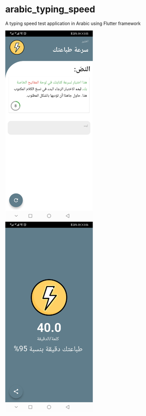 # arabic_typing_speed

A typing speed test application in Arabic using Flutter framework


<img src="screenshots/arabic_typing_speed_1.jpg" height="600">&nbsp; &nbsp; &nbsp; &nbsp;<img src="screenshots/arabic_typing_speed_2.jpg" height="600">
